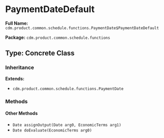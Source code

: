 # PaymentDateDefault

**Full Name:** `cdm.product.common.schedule.functions.PaymentDate$PaymentDateDefault`

**Package:** `cdm.product.common.schedule.functions`

## Type: Concrete Class

### Inheritance

**Extends:**
- `cdm.product.common.schedule.functions.PaymentDate`

### Methods

#### Other Methods

- `Date assignOutput(Date arg0, EconomicTerms arg1)`
- `Date doEvaluate(EconomicTerms arg0)`

